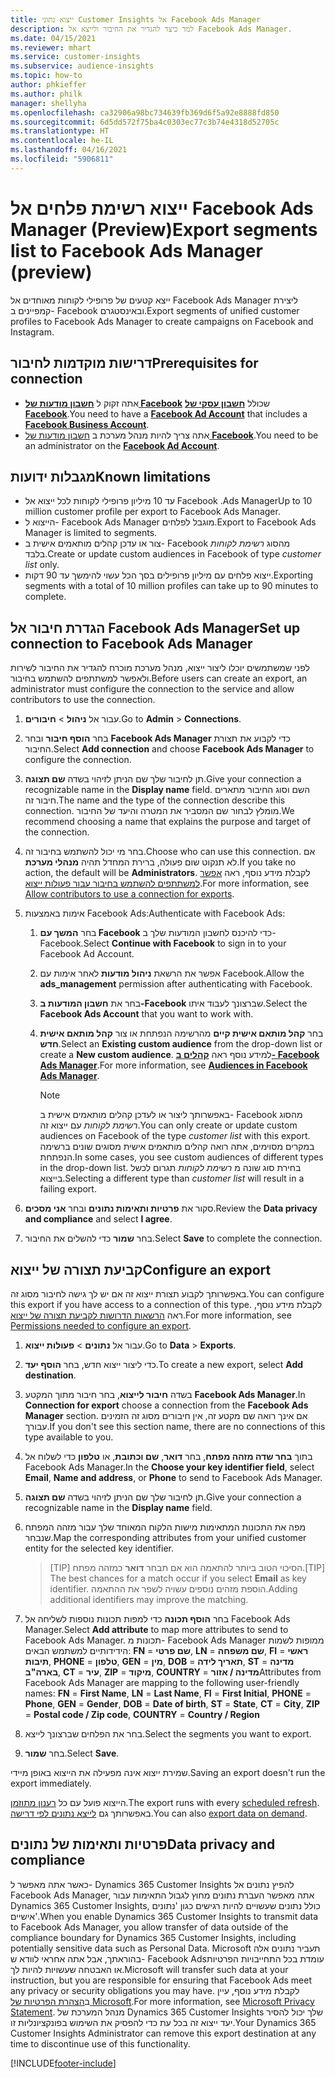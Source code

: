 ```yaml
---
title: ייצוא נתוני Customer Insights אל Facebook Ads Manager
description: למד כיצד להגדיר את החיבור ולייצא אל Facebook Ads Manager.
ms.date: 04/15/2021
ms.reviewer: mhart
ms.service: customer-insights
ms.subservice: audience-insights
ms.topic: how-to
author: phkieffer
ms.author: philk
manager: shellyha
ms.openlocfilehash: ca32906a98bc734639fb369d6f5a92e8888fd850
ms.sourcegitcommit: 6d5dd572f75ba4c0303ec77c3b74e4318d52705c
ms.translationtype: HT
ms.contentlocale: he-IL
ms.lasthandoff: 04/16/2021
ms.locfileid: "5906811"
---
```

# <a name="export-segments-list-to-facebook-ads-manager-preview"></a><span data-ttu-id="85dfa-103">ייצוא רשימת פלחים אל Facebook Ads Manager‏ (Preview)</span><span class="sxs-lookup"><span data-stu-id="85dfa-103">Export segments list to Facebook Ads Manager (preview)</span></span>

<span data-ttu-id="85dfa-104">ייצא קטעים של פרופילי לקוחות מאוחדים אל Facebook Ads Manager ליצירת קמפיינים ב- Facebook ובאינסטגרם.</span><span class="sxs-lookup"><span data-stu-id="85dfa-104">Export segments of unified customer profiles to Facebook Ads Manager to create campaigns on Facebook and Instagram.</span></span>

## <a name="prerequisites-for-connection"></a><span data-ttu-id="85dfa-105">דרישות מוקדמות לחיבור</span><span class="sxs-lookup"><span data-stu-id="85dfa-105">Prerequisites for connection</span></span>

- <span data-ttu-id="85dfa-106">אתה זקוק ל [**חשבון מודעות של Facebook**](https://www.facebook.com/business/learn/lessons/step-by-step-ads-manager-account) שכולל [**חשבון עסקי של Facebook**](https://business.facebook.com/).</span><span class="sxs-lookup"><span data-stu-id="85dfa-106">You need to have a [**Facebook Ad Account**](https://www.facebook.com/business/learn/lessons/step-by-step-ads-manager-account) that includes a [**Facebook Business Account**](https://business.facebook.com/).</span></span>
- <span data-ttu-id="85dfa-107">אתה צריך להיות מנהל מערכת ב [חשבון מודעות של **Facebook**](https://www.facebook.com/business/learn/lessons/step-by-step-ads-manager-account).</span><span class="sxs-lookup"><span data-stu-id="85dfa-107">You need to be an administrator on the [**Facebook Ad Account**](https://www.facebook.com/business/learn/lessons/step-by-step-ads-manager-account).</span></span>

## <a name="known-limitations"></a><span data-ttu-id="85dfa-108">מגבלות ידועות</span><span class="sxs-lookup"><span data-stu-id="85dfa-108">Known limitations</span></span>

- <span data-ttu-id="85dfa-109">עד 10 מיליון פרופילי לקוחות לכל ייצוא אל Facebook .Ads Manager</span><span class="sxs-lookup"><span data-stu-id="85dfa-109">Up to 10 million customer profile per export to Facebook Ads Manager.</span></span>
- <span data-ttu-id="85dfa-110">הייצוא ל- Facebook Ads Manager מוגבל לפלחים.</span><span class="sxs-lookup"><span data-stu-id="85dfa-110">Export to Facebook Ads Manager is limited to segments.</span></span>
- <span data-ttu-id="85dfa-111">צור או עדכן קהלים מותאמים אישית ב- Facebook מהסוג *רשימת לקוחות* בלבד.</span><span class="sxs-lookup"><span data-stu-id="85dfa-111">Create or update custom audiences in Facebook of type *customer list* only.</span></span>
- <span data-ttu-id="85dfa-112">ייצוא פלחים עם מיליון פרופילים בסך הכל עשוי להימשך עד 90 דקות.</span><span class="sxs-lookup"><span data-stu-id="85dfa-112">Exporting segments with a total of 10 million profiles can take up to 90 minutes to complete.</span></span>

## <a name="set-up-connection-to-facebook-ads-manager"></a><span data-ttu-id="85dfa-113">הגדרת חיבור אל Facebook Ads Manager</span><span class="sxs-lookup"><span data-stu-id="85dfa-113">Set up connection to Facebook Ads Manager</span></span>

<span data-ttu-id="85dfa-114">לפני שמשתמשים יוכלו ליצור ייצוא, מנהל מערכת מוכרח להגדיר את החיבור לשירות ולאפשר למשתתפים להשתמש בחיבור.</span><span class="sxs-lookup"><span data-stu-id="85dfa-114">Before users can create an export, an administrator must configure the connection to the service and allow contributors to use the connection.</span></span>

1. <span data-ttu-id="85dfa-115">עבור אל **ניהול** > **חיבורים**.</span><span class="sxs-lookup"><span data-stu-id="85dfa-115">Go to **Admin** > **Connections**.</span></span>

1. <span data-ttu-id="85dfa-116">בחר **הוסף חיבור** ובחר **Facebook Ads Manager** כדי לקבוע את תצורת החיבור.</span><span class="sxs-lookup"><span data-stu-id="85dfa-116">Select **Add connection** and choose **Facebook Ads Manager** to configure the connection.</span></span>

1. <span data-ttu-id="85dfa-117">תן לחיבור שלך שם הניתן לזיהוי בשדה **שם תצוגה**.</span><span class="sxs-lookup"><span data-stu-id="85dfa-117">Give your connection a recognizable name in the **Display name** field.</span></span> <span data-ttu-id="85dfa-118">השם וסוג החיבור מתארים חיבור זה.</span><span class="sxs-lookup"><span data-stu-id="85dfa-118">The name and the type of the connection describe this connection.</span></span> <span data-ttu-id="85dfa-119">מומלץ לבחור שם המסביר את המטרה והיעד של החיבור.</span><span class="sxs-lookup"><span data-stu-id="85dfa-119">We recommend choosing a name that explains the purpose and target of the connection.</span></span>

1. <span data-ttu-id="85dfa-120">בחר מי יכול להשתמש בחיבור זה.</span><span class="sxs-lookup"><span data-stu-id="85dfa-120">Choose who can use this connection.</span></span> <span data-ttu-id="85dfa-121">אם לא תנקוט שום פעולה, ברירת המחדל תהיה **מנהלי מערכת**.</span><span class="sxs-lookup"><span data-stu-id="85dfa-121">If you take no action, the default will be **Administrators**.</span></span> <span data-ttu-id="85dfa-122">לקבלת מידע נוסף, ראה [אפשר למשתתפים להשתמש בחיבור עבור פעולות ייצוא](connections.md#allow-contributors-to-use-a-connection-for-exports).</span><span class="sxs-lookup"><span data-stu-id="85dfa-122">For more information, see [Allow contributors to use a connection for exports](connections.md#allow-contributors-to-use-a-connection-for-exports).</span></span>

1. <span data-ttu-id="85dfa-123">אימות באמצעות Facebook Ads:</span><span class="sxs-lookup"><span data-stu-id="85dfa-123">Authenticate with Facebook Ads:</span></span> 

   1. <span data-ttu-id="85dfa-124">בחר **המשך עם Facebook** כדי להיכנס לחשבון המודעות שלך ב- Facebook.</span><span class="sxs-lookup"><span data-stu-id="85dfa-124">Select **Continue with Facebook** to sign in to your Facebook Ad Account.</span></span>

   1. <span data-ttu-id="85dfa-125">אפשר את הרשאת **ניהול מודעות** לאחר אימות עם Facebook.</span><span class="sxs-lookup"><span data-stu-id="85dfa-125">Allow the **ads_management** permission after authenticating with Facebook.</span></span>

   1. <span data-ttu-id="85dfa-126">בחר את **חשבון המודעות ב-Facebook** שברצונך לעבוד איתו.</span><span class="sxs-lookup"><span data-stu-id="85dfa-126">Select the **Facebook Ads Account** that you want to work with.</span></span>

   1. <span data-ttu-id="85dfa-127">בחר **קהל מותאם אישית קיים** מהרשימה הנפתחת או צור **קהל מותאם אישית חדש**.</span><span class="sxs-lookup"><span data-stu-id="85dfa-127">Select an **Existing custom audience** from the drop-down list or create a **New custom audience**.</span></span> <span data-ttu-id="85dfa-128">למידע נוסף ראה [**קהלים ב- Facebook Ads Manager**](https://www.facebook.com/business/help/744354708981227?id=2469097953376494).</span><span class="sxs-lookup"><span data-stu-id="85dfa-128">For more information, see [**Audiences in Facebook Ads Manager**](https://www.facebook.com/business/help/744354708981227?id=2469097953376494).</span></span>
      > [!NOTE]
      > <span data-ttu-id="85dfa-129">באפשרותך ליצור או לעדכן קהלים מותאמים אישית ב- Facebook מהסוג *רשימת לקוחות* עם ייצוא זה.</span><span class="sxs-lookup"><span data-stu-id="85dfa-129">You can only create or update custom audiences on Facebook of the type *customer list* with this export.</span></span> <span data-ttu-id="85dfa-130">במקרים מסוימים, אתה רואה קהלים מותאמים אישית מסוגים שונים ברשימה הנפתחת.</span><span class="sxs-lookup"><span data-stu-id="85dfa-130">In some cases, you see custom audiences of different types in the drop-down list.</span></span> <span data-ttu-id="85dfa-131">בחירת סוג שונה מ *רשימת לקוחות* תגרום לכשל בייצוא.</span><span class="sxs-lookup"><span data-stu-id="85dfa-131">Selecting a different type than *customer list* will result in a failing export.</span></span> 

1. <span data-ttu-id="85dfa-132">סקור את **פרטיות ותאימות נתונים** ובחר **אני מסכים**.</span><span class="sxs-lookup"><span data-stu-id="85dfa-132">Review the **Data privacy and compliance** and select **I agree**.</span></span>

1. <span data-ttu-id="85dfa-133">בחר **שמור** כדי להשלים את החיבור.</span><span class="sxs-lookup"><span data-stu-id="85dfa-133">Select **Save** to complete the connection.</span></span>

## <a name="configure-an-export"></a><span data-ttu-id="85dfa-134">קביעת תצורה של ייצוא</span><span class="sxs-lookup"><span data-stu-id="85dfa-134">Configure an export</span></span>

<span data-ttu-id="85dfa-135">באפשרותך לקבוע תצורת ייצוא זה אם יש לך גישה לחיבור מסוג זה.</span><span class="sxs-lookup"><span data-stu-id="85dfa-135">You can configure this export if you have access to a connection of this type.</span></span> <span data-ttu-id="85dfa-136">לקבלת מידע נוסף, ראה [הרשאות הדרושות לקביעת תצורה של ייצוא](export-destinations.md#set-up-a-new-export).</span><span class="sxs-lookup"><span data-stu-id="85dfa-136">For more information, see [Permissions needed to configure an export](export-destinations.md#set-up-a-new-export).</span></span>

1. <span data-ttu-id="85dfa-137">עבור אל **נתונים** > **פעולות ייצוא**.</span><span class="sxs-lookup"><span data-stu-id="85dfa-137">Go to **Data** > **Exports**.</span></span>

1. <span data-ttu-id="85dfa-138">כדי ליצור ייצוא חדש, בחר **הוסף יעד**.</span><span class="sxs-lookup"><span data-stu-id="85dfa-138">To create a new export, select **Add destination**.</span></span> 

1. <span data-ttu-id="85dfa-139">בשדה **חיבור לייצוא**, בחר חיבור מתוך המקטע **Facebook Ads Manager**.</span><span class="sxs-lookup"><span data-stu-id="85dfa-139">In **Connection for export** choose a connection from the **Facebook Ads Manager** section.</span></span> <span data-ttu-id="85dfa-140">אם אינך רואה שם מקטע זה, אין חיבורים מסוג זה הזמינים עבורך.</span><span class="sxs-lookup"><span data-stu-id="85dfa-140">If you don't see this section name, there are no connections of this type available to you.</span></span>

1. <span data-ttu-id="85dfa-141">בתוך **בחר שדה מזהה מפתח**, בחר **דואר**, **שם וכתובת**, או **טלפון** כדי לשלוח אל Facebook Ads Manager.</span><span class="sxs-lookup"><span data-stu-id="85dfa-141">In the **Choose your key identifier field**, select **Email**, **Name and address**, or **Phone** to send to Facebook Ads Manager.</span></span> 

1. <span data-ttu-id="85dfa-142">תן לחיבור שלך שם הניתן לזיהוי בשדה **שם תצוגה**.</span><span class="sxs-lookup"><span data-stu-id="85dfa-142">Give your connection a recognizable name in the **Display name** field.</span></span>

1. <span data-ttu-id="85dfa-143">מפה את התכונות המתאימות מישות הלקוח המאוחד שלך עבור מזהה המפתח שנבחר.</span><span class="sxs-lookup"><span data-stu-id="85dfa-143">Map the corresponding attributes from your unified customer entity for the selected key identifier.</span></span>
   > <span data-ttu-id="85dfa-144">[TIP] הסיכוי הטוב ביותר להתאמה הוא אם תבחר **דואר** כמזהה מפתח.</span><span class="sxs-lookup"><span data-stu-id="85dfa-144">[TIP] The best chances for a match occur if you select **Email** as key identifier.</span></span> <span data-ttu-id="85dfa-145">הוספת מזהים נוספים עשויה לשפר את ההתאמה.</span><span class="sxs-lookup"><span data-stu-id="85dfa-145">Adding additional identifiers may improve the matching.</span></span>

1. <span data-ttu-id="85dfa-146">בחר **הוסף תכונה** כדי למפות תכונות נוספות לשליחה אל Facebook Ads Manager.</span><span class="sxs-lookup"><span data-stu-id="85dfa-146">Select **Add attribute** to map more attributes to send to Facebook Ads Manager.</span></span> <span data-ttu-id="85dfa-147">תכונות מ- Facebook Ads Manager ממופות לשמות הידידותיים למשתמש הבאים: **FN** = **שם פרטי**, **LN** = **שם משפחה**, **FI** = **ראשי תיבות**, **PHONE** = **טלפון**, **GEN** = **מין**, **DOB** = **תאריך לידה**, **ST** = **מדינה בארה"ב**, **CT** = **עיר**, **ZIP** = **מיקוד**, **COUNTRY** = **מדינה / אזור**</span><span class="sxs-lookup"><span data-stu-id="85dfa-147">Attributes from Facebook Ads Manager are mapping to the following user-friendly names: **FN** = **First Name**, **LN** = **Last Name**, **FI** = **First Initial**, **PHONE** = **Phone**, **GEN** = **Gender**, **DOB** = **Date of birth**, **ST** = **State**, **CT** = **City**, **ZIP** = **Postal code / Zip code**, **COUNTRY** = **Country / Region**</span></span>

1. <span data-ttu-id="85dfa-148">בחר את הפלחים שברצונך לייצא.</span><span class="sxs-lookup"><span data-stu-id="85dfa-148">Select the segments you want to export.</span></span>

1. <span data-ttu-id="85dfa-149">בחר **שמור**.</span><span class="sxs-lookup"><span data-stu-id="85dfa-149">Select **Save**.</span></span>

<span data-ttu-id="85dfa-150">שמירת ייצוא אינה מפעילה את הייצוא באופן מיידי.</span><span class="sxs-lookup"><span data-stu-id="85dfa-150">Saving an export doesn't run the export immediately.</span></span>

<span data-ttu-id="85dfa-151">הייצוא פועל עם כל [רענון מתוזמן](system.md#schedule-tab).</span><span class="sxs-lookup"><span data-stu-id="85dfa-151">The export runs with every [scheduled refresh](system.md#schedule-tab).</span></span> <span data-ttu-id="85dfa-152">באפשרותך גם [לייצא נתונים לפי דרישה](export-destinations.md#run-exports-on-demand).</span><span class="sxs-lookup"><span data-stu-id="85dfa-152">You can also [export data on demand](export-destinations.md#run-exports-on-demand).</span></span> 

## <a name="data-privacy-and-compliance"></a><span data-ttu-id="85dfa-153">פרטיות ותאימות של נתונים</span><span class="sxs-lookup"><span data-stu-id="85dfa-153">Data privacy and compliance</span></span>

<span data-ttu-id="85dfa-154">כאשר אתה מאפשר ל- Dynamics 365 Customer Insights להפיץ נתונים אל Facebook Ads Manager, אתה מאפשר העברת נתונים מחוץ לגבול התאימות עבור Dynamics 365 Customer Insights, כולל נתונים שעשויים להיות רגישים כגון 'נתונים אישיים'.</span><span class="sxs-lookup"><span data-stu-id="85dfa-154">When you enable Dynamics 365 Customer Insights to transmit data to Facebook Ads Manager, you allow transfer of data outside of the compliance boundary for Dynamics 365 Customer Insights, including potentially sensitive data such as Personal Data.</span></span> <span data-ttu-id="85dfa-155">Microsoft תעביר נתונים אלה בהוראתך, אבל אתה אחראי לוודא ש- Facebook Adsעומדת בכל התחייבויות הפרטיות או האבטחה שעשויות להיות לך.</span><span class="sxs-lookup"><span data-stu-id="85dfa-155">Microsoft will transfer such data at your instruction, but you are responsible for ensuring that Facebook Ads meet any privacy or security obligations you may have.</span></span> <span data-ttu-id="85dfa-156">לקבלת מידע נוסף, עיין ב[הצהרת הפרטיות של Microsoft](https://go.microsoft.com/fwlink/?linkid=396732).</span><span class="sxs-lookup"><span data-stu-id="85dfa-156">For more information, see [Microsoft Privacy Statement](https://go.microsoft.com/fwlink/?linkid=396732).</span></span>
<span data-ttu-id="85dfa-157">מנהל המערכת של Dynamics 365 Customer Insights שלך יכול להסיר יעד ייצוא זה בכל עת כדי להפסיק את השימוש בפונקציונליות זו.</span><span class="sxs-lookup"><span data-stu-id="85dfa-157">Your Dynamics 365 Customer Insights Administrator can remove this export destination at any time to discontinue use of this functionality.</span></span>


[!INCLUDE[footer-include](../includes/footer-banner.md)]
